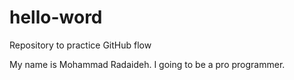 # hello-word
Repository to practice GitHub flow 

My name is Mohammad Radaideh. I going to be a pro programmer.
